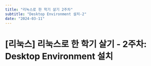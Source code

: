 ```yaml
---
title: "리눅스로 한 학기 살기 2주차"
subtitle: "Desktop Environment 설치-2"
date: "2024-03-11"
---
```


# [리눅스] 리눅스로 한 학기 살기 - 2주차: Desktop Environment 설치